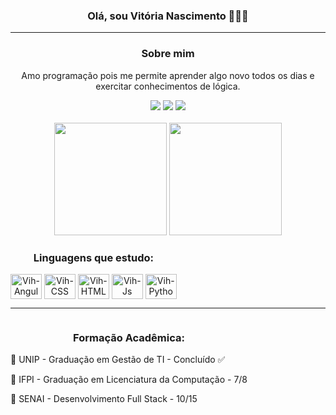 <h3 align='center'>Olá, sou Vitória Nascimento 👩🏾‍💻</h3> 
<hr>
<div align='center'>
  <h3>Sobre mim</h3>
  <p>Amo programação pois me permite aprender algo novo todos os dias e exercitar conhecimentos de lógica.</p>
  <div>
    <a href='https://t.me/VRafaelaDev'><img src='https://img.shields.io/badge/Telegram-2CA5E0?style=for-the-badge&logo=telegram&logoColor=white'/></a>
    <a href='https://www.linkedin.com/in/vitória-borges-pi/'><img src='https://img.shields.io/badge/LinkedIn-0077B5?style=for-the-badge&logo=linkedin&logoColor=white'/></a>
    <a href='mailto:rafaelavborgess@gmail.com'><img src='https://img.shields.io/badge/Gmail-D14836?style=for-the-badge&logo=gmail&logoColor=white'/></a>
  </div>
</div>
<br>
<div align='center'>
  <a href='https://github.com/VrBnDev/'></a>
  <img height='180em' src='https://github-readme-stats.vercel.app/api?username=VrBnDev&show_icons=true&theme=dark#gh-dark-mode-only&include_all_comits=true&count_private='>
  <img height='180em' src='https://github-readme-stats.vercel.app/api/top-langs/?username=VrBnDev&layout=compact&langs_count=8&theme=dark#gh-dark-mode-only'>
</div>
<div style='display: inline-block;' align='center'>
  <h3>Linguagens que estudo:</h3>
  <img align='center' height='40' width='50' alt='Vih-Angular' src="https://cdn.jsdelivr.net/gh/devicons/devicon@latest/icons/angular/angular-original.svg" />    
  <img align='center' height='40' width='50' alt='Vih-CSS' src="https://cdn.jsdelivr.net/gh/devicons/devicon@latest/icons/css3/css3-original.svg" />
  <img align='center' height='40' width='50' alt='Vih-HTML' src="https://cdn.jsdelivr.net/gh/devicons/devicon@latest/icons/html5/html5-original.svg" />
  <img align='center' height='40' width='50' alt='Vih-Js' src="https://cdn.jsdelivr.net/gh/devicons/devicon@latest/icons/javascript/javascript-original.svg" />
  <img align='center' height='40' width='50' alt='Vih-Python' src="https://cdn.jsdelivr.net/gh/devicons/devicon@latest/icons/python/python-original.svg" />                  
</div>
<hr>
<div style='display: inline-block;' align='center'>
  <h3>Formação Acadêmica:</h3>
  <p align='left'>📘 UNIP - Graduação em Gestão de TI - Concluído ✅</p>
  <p align='left'>📗 IFPI - Graduação em Licenciatura da Computação - 7/8 </p>
  <p align='left'>📕 SENAI - Desenvolvimento Full Stack - 10/15</p>
</div>

